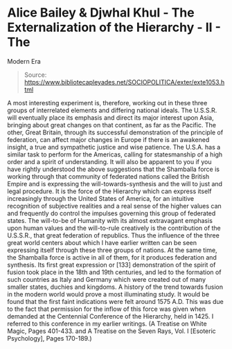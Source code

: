 # Alice Bailey & Djwhal Khul - The Externalization of the Hierarchy - II - The
Modern Era

> Source: https://www.bibliotecapleyades.net/SOCIOPOLITICA/exter/exte1053.html

A most interesting experiment is, therefore, working out in these three groups of interrelated elements and differing national ideals. The U.S.S.R. will eventually place its emphasis and direct its major interest upon Asia, bringing about great changes on that continent, as far as the Pacific. The other, Great Britain, through its successful demonstration of the principle of federation, can affect major changes in Europe if there is an awakened insight, a true and sympathetic justice and wise patience. The U.S.A. has a similar task to perform for the Americas, calling for statesmanship of a high order and a spirit of understanding.
It will also be apparent to you if you have rightly understood the above suggestions that the Shamballa force is working through that community of federated nations called the British Empire and is expressing the will-towards-synthesis and the will to just and legal procedure. It is the force of the Hierarchy which can express itself increasingly through the United States of America, for an intuitive recognition of subjective realities and a real sense of the higher values can and frequently do control the impulses governing this group of federated states. The will-to-be of Humanity with its almost extravagant emphasis upon human values and the will-to-rule creatively is the contribution of the U.S.S.R., that great federation of republics. Thus the influence of the three great world centers about which I have earlier written can be seen expressing itself through these three groups of nations. At the same time, the Shamballa force is active in all of them, for it produces federation and synthesis. Its first great expression or [133] demonstration of the spirit of fusion took place in the 18th and 19th centuries, and led to the formation of such countries as Italy and Germany which were created out of many smaller states, duchies and kingdoms. A history of the trend towards fusion in the modern world would prove a most illuminating study. It would be found that the first faint indications were felt around 1575 A.D. This was due to the fact that permission for the inflow of this force was given when demanded at the Centennial Conference of the Hierarchy, held in 1425. I referred to this conference in my earlier writings. (A Treatise on White Magic, Pages 401-433. and A Treatise on the Seven Rays, Vol. I [Esoteric Psychology], Pages 170-189.)
